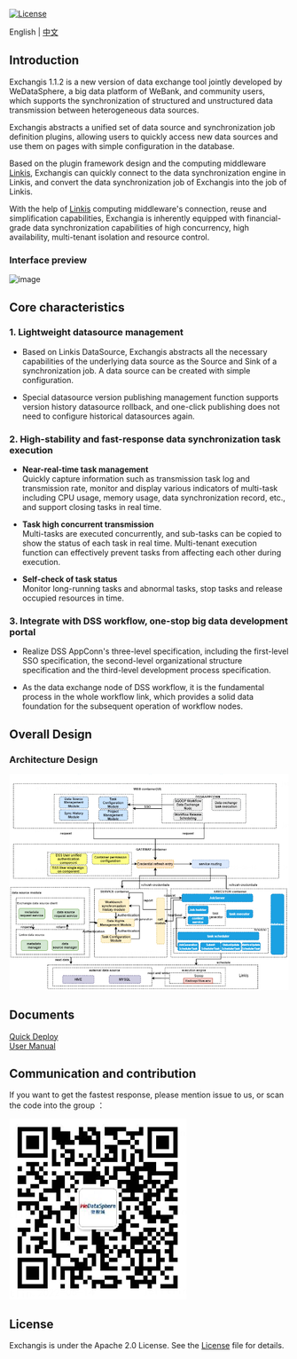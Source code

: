 [![License](https://img.shields.io/badge/license-Apache%202-4EB1BA.svg)](https://www.apache.org/licenses/LICENSE-2.0.html)

English | [中文](README-ZH.md)  

## Introduction

Exchangis 1.1.2 is a new version of data exchange tool jointly developed by WeDataSphere, a big data platform of WeBank, and community users, which supports the synchronization of structured and unstructured data transmission between heterogeneous data sources.

Exchangis abstracts a unified set of data source and synchronization job definition plugins, allowing users to quickly access new data sources and use them on pages with simple configuration in the database.

Based on the plugin framework design and the computing middleware [Linkis](https://github.com/apache/incubator-Linkis), Exchangis can quickly connect to the data synchronization engine in Linkis, and convert the data synchronization job of Exchangis into the job of Linkis.

With the help of [Linkis](https://github.com/apache/incubator-linkis) computing middleware's connection, reuse and simplification capabilities, Exchangia is inherently equipped with financial-grade data synchronization capabilities of high concurrency, high availability, multi-tenant isolation and resource control. 

###  Interface preview 

![image](https://user-images.githubusercontent.com/27387830/171488936-2cea3ee9-4ef7-4309-93e1-e3b697bd3be1.png)

## Core characteristics

### 1. Lightweight datasource management  

- Based on Linkis DataSource, Exchangis abstracts all the necessary capabilities of the underlying data source as the Source and Sink of a synchronization job. A data source can be created with simple configuration.

- Special datasource version publishing management function supports version history datasource rollback, and one-click publishing does not need to configure historical datasources again. 


### 2. High-stability and fast-response data synchronization task execution 

- **Near-real-time task management**  
  Quickly capture information such as transmission task log and transmission rate, monitor and display various indicators of multi-task including CPU usage, memory usage, data synchronization record, etc., and support closing tasks in real time.

- **Task high concurrent transmission**  
  Multi-tasks are executed concurrently, and sub-tasks can be copied to show the status of each task in real time. Multi-tenant execution function can effectively prevent tasks from affecting each other during execution. 

- **Self-check of task status**  
  Monitor long-running tasks and abnormal tasks, stop tasks and release occupied resources in time.   


### 3. Integrate with DSS workflow, one-stop big data development portal 

- Realize DSS AppConn's three-level specification, including the first-level SSO specification, the second-level organizational structure specification and the third-level development process specification.

- As the data exchange node of DSS workflow, it is the fundamental process in the whole workflow link, which provides a solid data foundation for the subsequent operation of workflow nodes.

## Overall Design 

### Architecture Design

![架构设计](images/en_US/ch1/architecture.png)


## Documents

[Quick Deploy](https://github.com/WeBankFinTech/Exchangis/blob/dev-1.1.2/docs/en_US/ch1/exchangis_deploy_en.md)  
[User Manual](https://github.com/WeBankFinTech/Exchangis/blob/dev-1.1.2/docs/en_US/ch1/exchangis_user_manual_en.md)

## Communication and contribution 

If you want to get the fastest response, please mention issue to us, or scan the code into the group ：

![communication](images/en_US/ch1/communication.png)

## License

Exchangis is under the Apache 2.0 License. See the [License](./LICENSE) file for details.

